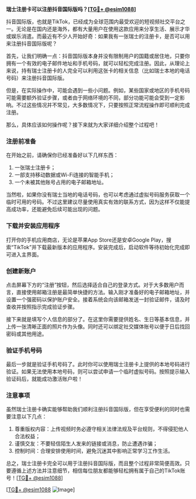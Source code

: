 **瑞士注册卡可以注册抖音国际版吗？[[TG💪+ @esim1088](https://t.me/s/esim1088)]**

抖音国际版，也就是TikTok，已经成为全球范围内最受欢迎的短视频社交平台之一。无论是在国内还是海外，都有大量用户在使用这款应用来分享生活、展示才华或娱乐消遣。而最近有不少人开始好奇：如果我有一张瑞士的注册卡，是否可以用来注册抖音国际版呢？

首先，让我们明确一点：抖音国际版本身并没有限制用户的国籍或居住地，只要你拥有一个有效的电子邮件地址和手机号码，就可以轻松完成注册。因此，从理论上来说，持有瑞士注册卡的人完全可以利用这张卡的相关信息（比如瑞士本地的电话号码）来注册抖音国际版。

但是，在实际操作中，可能会遇到一些小问题。例如，某些国家或地区的手机号码可能需要额外验证步骤，或者由于网络环境的不同，部分功能可能会受到一定影响。不过这些情况并不常见，大多数情况下，只要按照正常流程操作即可顺利完成注册。

那么，具体应该如何操作呢？接下来就为大家详细介绍整个过程吧！

### 注册前准备

在开始之前，请确保你已经准备好以下几样东西：
1. 一张瑞士注册卡；
2. 一部支持移动数据或Wi-Fi连接的智能手机；
3. 一个未被其他账号占用的电子邮箱地址。

当然啦，如果你没有瑞士当地的电话号码，也可以考虑通过虚拟号码服务获取一个临时可用的号码。不过这里建议尽量使用真实有效的联系方式，因为这样不仅能提高成功率，还能避免后续可能出现的问题。

### 下载并安装应用程序

打开你的手机应用商店，无论是苹果App Store还是安卓Google Play，搜索“TikTok”并下载最新版本的应用程序。安装完成后，启动软件等待初始化完成即可进入主界面。

### 创建新账户

点击屏幕下方的“注册”按钮，然后选择适合自己的登录方式。对于大多数用户而言，直接使用邮箱注册是最简单快捷的方法。输入刚才准备好的电子邮箱地址，并设置一个强密码以保护账户安全。接着系统会向该邮箱发送一封验证邮件，请及时查收并按照指示完成验证步骤。

接下来就是填写个人信息的部分了。在这里你需要提供姓名、生日等基本信息，并上传一张清晰正面的照片作为头像。同时还可以绑定社交媒体账号以便于日后找回密码或其他用途。

### 验证手机号码

最后一步就是验证手机号码了。此时你可以使用瑞士注册卡上提供的本地号码进行验证。如果无法使用本地号码，则可以尝试申请一个临时虚拟号码。按照提示输入验证码后，就能成功激活账户啦！

### 注意事项

虽然瑞士注册卡确实能够帮助我们顺利注册抖音国际版，但在享受便利的同时也需要注意以下几点：
1. 尊重版权内容：上传视频时务必遵守相关法律法规及平台规则，不得侵犯他人合法权益；
2. 谨慎交友：不要轻信陌生人发来的链接或消息，防止遭遇诈骗；
3. 控制时间：合理安排使用时间，避免沉迷其中影响正常学习工作生活。

总之，瑞士注册卡完全可以用于注册抖音国际版，而且整个过程非常简便高效。只要遵循上述方法并注意细节，相信每位朋友都能够轻松拥有属于自己的TikTok账号！[[TG💪+ @esim1088](https://t.me/s/esim1088)]

[[TG💪+ @esim1088](https://t.me/s/esim1088) ![Image](https://i.postimg.cc/4NQfJmqS/Snipaste-2025-05-13-00-14-12.png)]